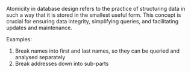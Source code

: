 
Atomicity in database design refers to the practice of structuring data in such a way that it is stored in the smallest useful form. This concept is crucial for ensuring data integrity, simplifying queries, and facilitating updates and maintenance.

Examples:
1. Break names into first and last names, so they can be queried and analysed separately
2. Break addresses down into sub-parts